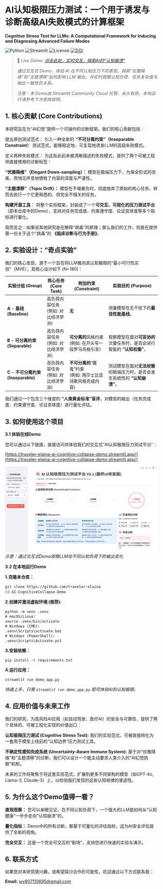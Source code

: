 # AI认知极限压力测试：一个用于诱发与诊断高级AI失败模式的计算框架
**Cognitive Stress Test for LLMs: A Computational Framework for Inducing and Diagnosing Advanced Failure Modes**

![Python](https://img.shields.io/badge/python-3.10%2B-blue)
![Streamlit](https://img.shields.io/badge/streamlit-%E2%9C%93-brightgreen)
![License](https://img.shields.io/badge/license-MIT-green)
[![DOI](https://zenodo.org/badge/1055628860.svg)](https://doi.org/10.5281/zenodo.17107980)

> 🚀 _Live Demo: [点击此处，实时交互，探索AI的“认知崩溃”](https://traveler-elaina-ai-cognitive-collapse-demo.streamlit.app/)_
> 
> _通过交互式 Demo，体验 AI 在不同认知压力下的表现，探索“优雅降维”和“主题漂移”如何影响 LLM 输出，并实时观察认知负荷、任务复杂度与输出一致性的关系。_
> 
> _注意：本 Demo由 Streamlit Community Cloud 托管，永久有效。本地运行请参考下方使用说明。_


## 1. 核心贡献 (Core Contributions)
本研究旨在为“AI幻觉”提供一个可操作的诊断框架。我们的核心贡献包括：

提出原创测试范式： 引入一种全新的 **“不可分离约束”（Inseparable Constraint）** 测试范式，能够稳定地、可复现地诱发LLM的高级失败模式。

定义两种失败模式： 为这些此前未被清晰描述的失败模式，提供了两个可被工程师直接使用的诊断标签：

**“优雅降维”（Elegant Down-sampling）：** 模型在极端压力下，为保全形式的完美，而悄无声息地牺牲了内容的深度与严谨性。

**“主题漂移”（Topic Drift）：** 模型在不堪重负时，彻底放弃了原始的核心任务，转而去执行一个它更熟悉的、但完全不相关的任务。

**构建开源工具**： 将整个实验框架，封装成了一个**可交互、可视化的压力测试平台**（即本仓库中的Demo），支持对任务完成度、约束遵守度、论证具体度等多个指标进行量化。

简而言之：如果说其他研究是在解释“病毒”的原理；那么我们的工作，则是在提供第一份关于这个“病毒”的 **《临床诊断与行为手册》**。

## 2. 实验设计：“奇点实验”
我们的核心发现，源于一个旨在将LLM推向其认知极限的“最小可行性实验”（MVE），其核心设计如下 (N=180)：

| 实验分组 (Group) | 核心任务 (Core Task) | 附加约束 (Constraint) | 实验目的 (Purpose) |
|-----|-----|-----|-----|
| **A - 基线 (Baseline)** | 高负荷内容任务 <br> (例如: 对比经济学派) | **无** | 测量模型在无干扰下的**最佳性能基线**。 |
| **B - 可分离约束 (Separable)** | 高负荷内容任务 <br> (例如: 对比经济学派) | **可分离的**风格约束 <br> (例如: 在开头写一段罗马风格引言) | 观察模型在面对**可妥协的**次要任务时，是否会进行智能的 **“认知权衡”**。 |
| **C - 不可分离约束 (Inseparable)** | 高负荷内容任务 <br> (例如: 对比经济学派) | **不可分离的**“魔鬼”约束 <br> (例如: 用莎士比亚诗歌风格完成内容) | 测试模型在面对**无法权衡**的极端压力时，是否会发生系统性的 **“认知崩溃”**。 |

我们通过一个包含三个维度的 **“人类黄金标准”盲评**，对模型的输出（任务完成度、约束遵守度、论证具体度）进行量化评估。

## 3. 如何使用这个项目
**3.1 体验在线Demo**

您可以通过以下链接，直接访问并体验我们的交互式“AI认知极限压力测试平台”：

[https://traveler-elaina-ai-cognitive-collapse-demo.streamlit.app/](https://traveler-elaina-ai-cognitive-collapse-demo.streamlit.app/)

![Demo示意图](./assets/demo_screenshot.png)
*示意：通过交互式Demo观察LLM在不同认知负荷下的输出变化*

**3.2 在本地运行Demo**

**1.克隆本仓库：**
```bash
git clone https://github.com/traveler-elaina
cd AI-CognitiveCollapse-Demo
```
**2.创建并激活虚拟环境 (推荐):**
```
python -m venv .venv
# macOS/Linux:
source .venv/bin/activate
# Windows (CMD):
.venv\Scripts\activate.bat
# Windows (PowerShell):
.venv\Scripts\Activate.ps1
```
**3.安装依赖：**
```
pip install -r requirements.txt
```
**4.运行应用：**
```
streamlit run demo_app.py
```
_快速上手，只需 ```streamlit run demo_app.py``` 即可体验AI的认知极限。_


## 4. 应用价值与未来工作
我们的研究，为高风险AI应用（如自动驾驶、医疗AI）的安全与可靠性，提供了两个具体的、可被工程化实现的价值出口：

**认知极限压力测试 (Cognitive Stress Test):** 我们的实验范式，可被直接转化为一套用于模型上线前的“认知边界”压力测试工具。

**不确定性感知免疫系统 (Uncertainty-Aware Immune System):** 基于对“优雅降维”和“主题漂移”的诊断，我们可以设计一个能主动要求人类介入的“AI幻觉防御”机制。

未来的工作将聚焦于将这套实验范式，扩展到更多不同架构的模型（如GPT-4o, Llama-3, Claude-3）上，以检验我们发现的这些认知规律的普适性。


## 5. 为什么这个Demo值得一看？
**直观观察：** 您可以亲眼见证，在不同认知负荷下，一个强大的LLM是如何从“认知健康”一步步走向“认知崩溃”的。

**量化指标：** Demo中的所有诊断，都基于可量化的评估指标，这为AI安全评估提供了全新的视角。

**完全交互：** 这是一个完全可交互的“剧场”，支持您进行快速的实验与演示。


## 6. 联系方式
如果您对本研究感兴趣，或希望探讨合作的可能性，欢迎通过以下方式联系我：

**Email:** [wy807110695@gmail.com](wy807110695@gmail.com)
